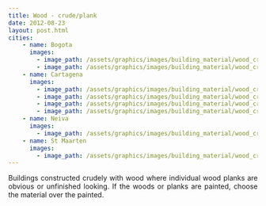 ```yaml
---
title: Wood - crude/plank
date: 2012-08-23
layout: post.html
cities:
    - name: Bogota
      images:
        - image_path: /assets/graphics/images/building_material/wood_crude-plank/wood_crude-plank_bogota_01.jpg
        - image_path: /assets/graphics/images/building_material/wood_crude-plank/wood_crude-plank_bogota_02.jpg
    - name: Cartagena
      images:
        - image_path: /assets/graphics/images/building_material/wood_crude-plank/wood_crude-plank_cartagena_01.png
        - image_path: /assets/graphics/images/building_material/wood_crude-plank/wood_crude-plank_cartagena_02.png
        - image_path: /assets/graphics/images/building_material/wood_crude-plank/wood_crude-plank_cartagena_03.png
        - image_path: /assets/graphics/images/building_material/wood_crude-plank/wood_crude-plank_cartagena_04.png
    - name: Neiva
      images:
        - image_path: /assets/graphics/images/building_material/wood_crude-plank/wood_crude_plank_neiva_01.png
    - name: St Maarten
      images:
        - image_path: /assets/graphics/images/building_material/wood_crude-plank/wood_crude_plank_st_maarten_01.png
---
```

<p align="justify">
Buildings constructed crudely with wood where individual wood planks are obvious or unfinished looking. If the woods or planks are painted, choose the material over the painted.
</p>